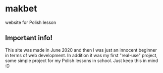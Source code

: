# makbet
website for Polish lesson

## Important info!
This site was made in June 2020 and then I was just an innocent beginner in terms of web development.
In addition it was my first "real-use" project, some simple project for my Polish lessons in school.
Just keep this in mind :D
